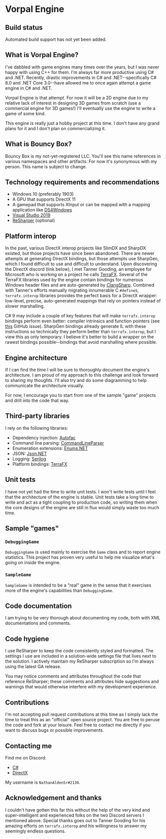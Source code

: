 # Vorpal Engine

## Build status

Automated build support has not yet been added.

## What is Vorpal Engine?

I've dabbled with game engines many times over the years, but I was never happy with using C++ for them. I'm always far more productive using C# and .NET. Recently, drastic improvements in C# and .NET--specifically C# 8.0 and .NET Core 3.0--have allowed me to once again attempt a game engine in C# and .NET.

Vorpal Engine is that attempt. For now it will be a 2D engine due to my relative lack of interest in designing 3D games from scratch (use a commercial engine for 3D games!) I'll eventually use the engine to write a game of some kind.

This engine is really just a hobby project at this time. I don't have any grand plans for it and I don't plan on commercializing it.

## What is Bouncy Box?

Bouncy Box is my not-yet-registered LLC. You'll see this name references in various namespaces and other artifacts. For now it's synonymous with my person. This name is subject to change.

## Technology requirements and recommendations

- Windows 10 (preferably 1903)
- A GPU that supports DirectX 11
- A gamepad that supports XInput or can be mapped with a mapping application like [DS4Windows](https://ryochan7.github.io/ds4windows-site/)
- [Visual Studio 2019](https://visualstudio.microsoft.com/vs/)
- [ReSharper](https://www.jetbrains.com/resharper/) (optional)

## Platform interop

In the past, various DirectX interop projects like SlimDX and SharpDX existed, but those projects have since been abandoned. There are newer attempts at generating DirectX bindings, but those attempts use SharpGen, which I found difficult to use and difficult to understand. Upon discovering the DirectX discord (link below), I met Tanner Gooding, an employee for Microsoft who is working on a project he calls [TerraFX](https://github.com/terrafx). Several of the TerraFX libraries used by the engine contain bindings for numerous Windows header files and are auto-generated by [ClangSharp](https://github.com/Microsoft/ClangSharp). Combined with Tanner's efforts manually migrating innumerable C `#define`s, `terrafx.interop` libraries provides the perfect basis for a DirectX wrapper: low-level, precise, auto-generated mappings that rely on pointers instead of slower marshalling.

C# 9 may include a couple of key features that will make `terrafx.interop` bindings perform even better: compiler intrinsics and function pointers (see [this](https://github.com/dotnet/csharplang/issues/191) GitHub issue). SharpGen bindings already generate IL with these instructions so technically they perform better than `terrafx.interop`, but I view this as only temporary. I believe it's better to build a wrapper on the rawest bindings possible--bindings that avoid marshalling where possible.

## Engine architecture

If I can find the time I will be sure to thoroughly document the engine's architecture. I am proud of my approach to this challenge and look forward to sharing my thoughts. I'll also try and do some diagramming to help communicate the architecture visually.

For now, I encourage you to start from one of the sample "game" projects and drill into the code that way.

## Third-party libraries

I rely on the following libraries:

- Dependency injection: [Autofac](https://autofac.org/)
- Command line parsing: [CommandLineParser](https://github.com/commandlineparser/commandline)
- Enumeration extensions: [Enums.NET](https://github.com/TylerBrinkley/Enums.NET)
- JSON: [Json.NET](https://www.newtonsoft.com/json)
- Logging: [Serilog](https://serilog.net/)
- Platform bindings: [TerraFX](https://github.com/terrafx/)

## Unit tests

I have not yet had the time to write unit tests. I won't write tests until I feel that the architecture of the engine is stable. Unit tests take a long time to write and act as a tight coupling to production code, so writing them when the core designs of the engine are still in flux would simply waste too much time.

## Sample "games"

### `DebuggingGame`

`DebuggingGame` is used mainly to exercise the `Game` class and to report engine statistics. This project has proven very useful to help me visualize what's going on inside the engine.

### `SampleGame`

`SampleGame` is intended to be a "real" game in the sense that it exercises more of the engine's capabilities than `DebuggingGame`.

## Code documentation

I am trying to be very thorough about documenting my code, both with XML documentations and comments.

## Code hygiene

I use ReSharper to keep the code consistently styled and formatted. The settings I use are included in a solution-wide settings file that lives next to the solution. I actively maintain my ReSharper subscription so I'm always using the latest GA release.

You may notice comments and attributes throughout the code that reference ReSharper; these comments and attributes hide suggestions and warnings that would otherwise interfere with my development experience.

## Contributions

I'm not accepting pull request contributions at this time as I simply lack the time to treat this as an "official" open source project. You are free to peruse the code and fork at your leisure. Feel free to contact me directly if you want to discuss bugs or possible improvements.

## Contacting me

Find me on Discord:

- [C#](https://discord.gg/csharp)
- [DirectX](https://discord.gg/N2mtwy)

My username is `NathanAldenSr#2130`.

## Acknowledgement and thanks

I couldn't have gotten this far this without the help of the very kind and super-intelligent and experienced folks on the two Discord servers I mentioned above. Special thanks goes out to Tanner Gooding for his amazing efforts on `terrafx.interop` and his willingness to answer my seemingly endless questions.
